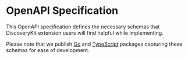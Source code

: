 # OpenAPI Specification

This OpenAPI specification defines the necessary schemas that DiscoveryKit extension users will find helpful
while implementing.

Please note that we publish [Go](https://github.com/steadybit/discovery-kit/tree/main/go/discovery_kit_api) and [TypeScript](https://github.com/steadybit/discovery-kit/tree/main/typescript-api) packages capturing these schemas for ease of development.